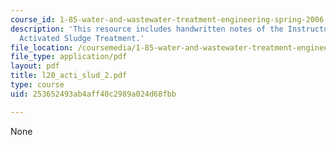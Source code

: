 ```yaml
---
course_id: 1-85-water-and-wastewater-treatment-engineering-spring-2006
description: 'This resource includes handwritten notes of the Instructor on the topic:
  Activated Sludge Treatment.'
file_location: /coursemedia/1-85-water-and-wastewater-treatment-engineering-spring-2006/253652493ab4aff40c2989a024d68fbb_l20_acti_slud_2.pdf
file_type: application/pdf
layout: pdf
title: l20_acti_slud_2.pdf
type: course
uid: 253652493ab4aff40c2989a024d68fbb

---
```

None